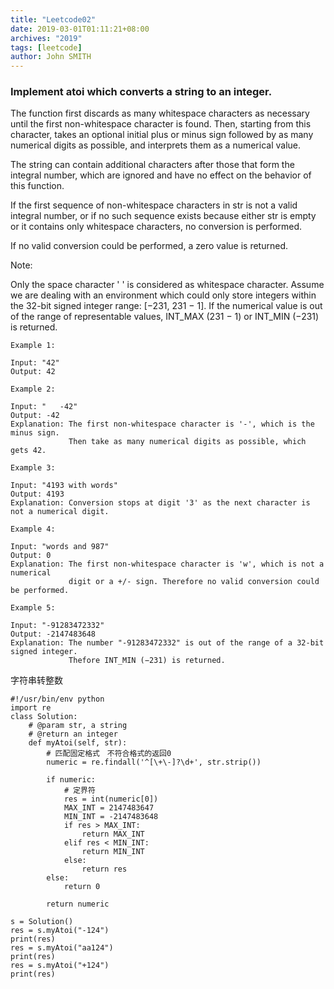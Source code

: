 ```yaml
---
title: "Leetcode02"
date: 2019-03-01T01:11:21+08:00
archives: "2019"
tags: [leetcode]
author: John SMITH
---
```


### Implement atoi which converts a string to an integer.

The function first discards as many whitespace characters as necessary until the first non-whitespace character is found. Then, starting from this character, takes an optional initial plus or minus sign followed by as many numerical digits as possible, and interprets them as a numerical value.

The string can contain additional characters after those that form the integral number, which are ignored and have no effect on the behavior of this function.

If the first sequence of non-whitespace characters in str is not a valid integral number, or if no such sequence exists because either str is empty or it contains only whitespace characters, no conversion is performed.

If no valid conversion could be performed, a zero value is returned.

Note:

Only the space character ' ' is considered as whitespace character.
Assume we are dealing with an environment which could only store integers within the 32-bit signed integer range: [−231,  231 − 1]. If the numerical value is out of the range of representable values, INT_MAX (231 − 1) or INT_MIN (−231) is returned.
```
Example 1:

Input: "42"
Output: 42
```
```
Example 2:

Input: "   -42"
Output: -42
Explanation: The first non-whitespace character is '-', which is the minus sign.
             Then take as many numerical digits as possible, which gets 42.
```
```
Example 3:

Input: "4193 with words"
Output: 4193
Explanation: Conversion stops at digit '3' as the next character is not a numerical digit.
```
```
Example 4:

Input: "words and 987"
Output: 0
Explanation: The first non-whitespace character is 'w', which is not a numerical 
             digit or a +/- sign. Therefore no valid conversion could be performed.
```
```
Example 5:

Input: "-91283472332"
Output: -2147483648
Explanation: The number "-91283472332" is out of the range of a 32-bit signed integer.
             Thefore INT_MIN (−231) is returned.
```

字符串转整数
```
#!/usr/bin/env python
import re
class Solution:
    # @param str, a string
    # @return an integer
    def myAtoi(self, str):
    	# 匹配固定格式　不符合格式的返回0
    	numeric = re.findall('^[\+\-]?\d+', str.strip())

    	if numeric:
    		# 定界符
    		res = int(numeric[0])
    		MAX_INT = 2147483647
    		MIN_INT = -2147483648
    		if res > MAX_INT:
    			return MAX_INT
    		elif res < MIN_INT:
    			return MIN_INT
    		else:
    			return res
    	else:
    		return 0

    	return numeric

s = Solution()
res = s.myAtoi("-124")
print(res)
res = s.myAtoi("aa124")
print(res)
res = s.myAtoi("+124")
print(res)
```
